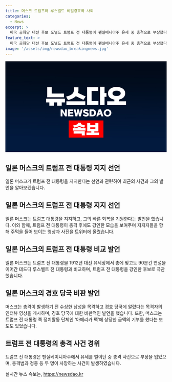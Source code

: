 ```yaml
---
title: 머스크 트럼프와 루스벨트 비밀경호국 사퇴
categories:
  - News
excerpt: >
  미국 공화당 대선 후보 도널드 트럼프 전 대통령이 펜실베니아주 유세 중 총격으로 부상했다. 일론 머스크 테슬라 CEO가 트럼프를 지지하며 그의 회복을 기원했고, 비밀경호국 지도부에 대한 주장도 했다. 머스크는 트럼프 쪽 정치활동 단체에 상당 금액을 기부했다. 트럼프는 경호원들에 둘러싸여 총격 후 긴급 대피했고, 총격범과 청중 중 2명이 사망했다. 머스크의 지지와 기부, 그리고 트럼프의 총격 후 현황이 관심을 모으고 있다.
feature_text: >
  미국 공화당 대선 후보 도널드 트럼프 전 대통령이 펜실베니아주 유세 중 총격으로 부상했다. 일론 머스크 테슬라 CEO가 트럼프를 지지하며 그의 회복을 기원했고, 비밀경호국 지도부에 대한 주장도 했다. 머스크는 트럼프 쪽 정치활동 단체에 상당 금액을 기부했다. 트럼프는 경호원들에 둘러싸여 총격 후 긴급 대피했고, 총격범과 청중 중 2명이 사망했다. 머스크의 지지와 기부, 그리고 트럼프의 총격 후 현황이 관심을 모으고 있다.
image: '/assets/img/newsdao_breakingnews.jpg'
---
```


<p><img src="/assets/img/newsdao_breakingnews.jpg" alt="ontimetimes 속보" /></p>

<h2 data-ke-size="size26">일론 머스크의 트럼프 전 대통령 지지 선언</h2>

<p data-ke-size="size16">일론 머스크가 트럼프 전 대통령을 지지한다는 선언과 관련하여 최근의 사건과 그의 발언을 알아보겠습니다.</p>

<h2 data-ke-size="size24">일론 머스크의 트럼프 전 대통령 지지 선언</h2>

<p data-ke-size="size16">일론 머스크는 트럼프 대통령을 지지하고, 그의 빠른 회복을 기원한다는 발언을 했습니다. 이와 함께, 트럼프 전 대통령이 총격 후에도 강인한 모습을 보여주며 지지자들을 향해 주먹을 들어 보이는 영상과 사진을 트위터에 올렸습니다.</p>

<h2 data-ke-size="size24">일론 머스크의 트럼프 전 대통령 비교 발언</h2>

<p data-ke-size="size16">일론 머스크는 트럼프 전 대통령을 1912년 대선 유세장에서 총에 맞고도 90분간 연설을 이어간 테드디 루스벨트 전 대통령과 비교하며, 트럼프 전 대통령을 강인한 후보로 극찬했습니다.</p>

<h2 data-ke-size="size24">일론 머스크의 경호 당국 비판 발언</h2>

<p data-ke-size="size16">머스크는 총격이 발생하기 전 수상한 남성을 목격하고 경호 당국에 알렸다는 목격자의 인터뷰 영상을 게시하며, 경호 당국에 대한 비판적인 발언을 했습니다. 또한, 머스크는 트럼프 전 대통령 쪽 정치활동 단체인 ‘아메리카 팩’에 상당한 금액의 기부를 했다는 보도도 있었습니다.</p>

<h2 data-ke-size="size24">트럼프 전 대통령의 총격 사건 경위</h2>

<p data-ke-size="size16">트럼프 전 대통령은 펜실베이니아주에서 유세를 벌이던 중 총격 사건으로 부상을 입었으며, 총격범과 청중 등 두 명이 사망하는 사건이 발생하였습니다.</p>
실시간 뉴스 속보는, <a href="https://newsdao.kr" rel="dofollow">https://newsdao.kr</a>


